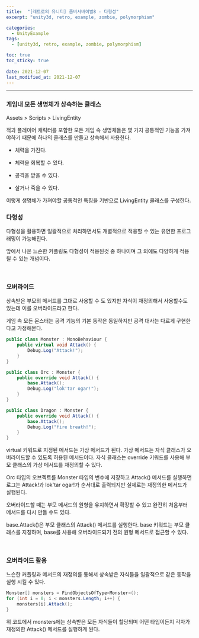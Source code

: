 ```yaml
---
title:  "[레트로의 유니티] 좀비서바이벌8 - 다형성"
excerpt: "unity3d, retro, example, zombie, polymorphism"

categories:
  - UnityExample
tags:
  - [unity3d, retro, example, zombie, polymorphism]

toc: true
toc_sticky: true
 
date: 2021-12-07 
last_modified_at: 2021-12-07
---  
```


***  

### 게임내 모든 생명체가 상속하는 클래스  

Assets > Scripts > LivingEntity  

적과 플레이어 캐릭터를 포함한 모든 게임 속 생명체들은 몇 가지 공통적인 기능을 가져야하기 때문에 하나의 클래스를 만들고 상속해서 사용한다.  

* 체력을 가진다.  

* 체력을 회복할 수 있다.

* 공격을 받을 수 있다. 

* 살거나 죽을 수 있다.  

이렇게 생명체가 가져야할 공통적인 특징을 기반으로 LivingEntity 클래스를 구성한다.  

### 다형성  

다형성을 활용하면 일괄적으로 처리하면서도 개별적으로 적용할 수 있는 유연한 프로그래밍이 가능해진다.  

앞에서 나온 느슨한 커플링도 다형성이 적용된것 중 하나이며 그 외에도 다양하게 적용될 수 있는 개념이다.  


<br>

### 오버라이드  

상속받은 부모의 메서드를 그대로 사용할 수 도 있지만 자식이 재정의해서 사용할수도 있는데 이를 오버라이드라고 한다.

게임 속 모든 몬스터는 공격 기능의 기본 동작은 동일하지만 공격 대사는 다르게 구현한다고 가정해본다.  

```cs
public class Monster : MonoBehaviour {
    public virtual void Attack() {
        Debug.Log("Attack!");
    }
}

public class Orc : Monster {
    public override void Attack() {
        base.Attack();
        Debug.Log("lok'tar ogar!");
    }
}

public class Dragon : Monster {
    public override void Attack() {
        base.Attack();
        Debug.Log("fire breath!");
    }
}
```

virtual 키워드로 지정된 메서드는 가상 메서드가 된다. 가상 메서드는 자식 클래스가 오버라이드할 수 있도록 허용된 메서드이다. 자식 클래스는 override 키워드를 사용해 부모 클래스의 가상 메서드를 재정의할 수 있다.  

Orc 타입의 오브젝트를 Monster 타입의 변수에 저장하고 Attack() 메서드를 실행하면 로그는 Attack!과 lok'tar ogar!가 순서대로 출력되지만 실제로는 재정의한 메서드가 실행된다.  

오버라이드할 때는 부모 메서드의 원형을 유지하면서 확장할 수 있고 완전히 처음부터 메서드를 다시 만들 수도 있다. 

base.Attack()은 부모 클래스의 Attack() 메서드를 실행한다. base 키워드는 부모 클래스를 지칭하며, base를 사용해 오버라이드되기 전의 원형 메서드로 접근할 수 있다.  

<br>

### 오버라이드 활용  

느슨한 커플링과 메서드의 재정의를 통해서 상속받은 자식들을 일괄적으로 같은 동작을 실행 시킬 수 있다.  

```cs
Monster[] monsters = FindObjectsOfType<Monster>();
for (int i = 0; i < monsters.Length; i++) {
    monsters[i].Attack();
}
```

위 코드에서 monsters에는 상속받은 모든 자식들이 할당되며 어떤 타입이든지 각자가 재정의한 Attack() 메서드를 실행하게 된다.  